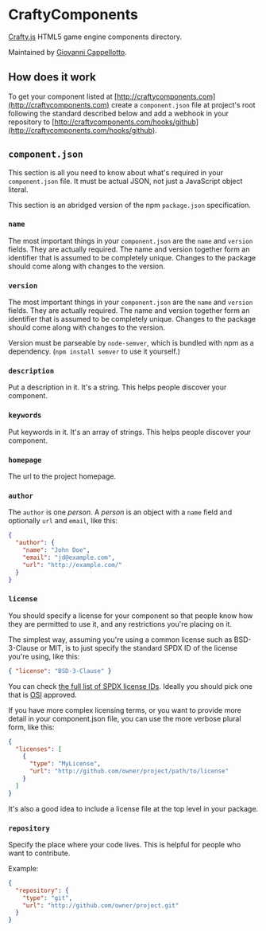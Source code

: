 # CraftyComponents

[Crafty.js](http://craftyjs.com/) HTML5 game engine components directory.

Maintained by [Giovanni Cappellotto](http://twitter.com/johnnyaboh).

## How does it work

To get your component listed at [http://craftycomponents.com](http://craftycomponents.com) create a `component.json` file at project's root following the standard described below and add a webhook in your repository to [http://craftycomponents.com/hooks/github](http://craftycomponents.com/hooks/github).

## `component.json`

This section is all you need to know about what's required in your `component.json` file. It must be actual JSON, not just a JavaScript object literal.

This section is an abridged version of the npm `package.json` specification.

### `name`

The most important things in your `component.json` are the `name` and `version` fields. They are actually required. The name and version together form an identifier that is assumed to be completely unique. Changes to the package should come along with changes to the version.

### `version`

The most important things in your `component.json` are the `name` and `version` fields. They are actually required. The name and version together form an identifier that is assumed to be completely unique. Changes to the package should come along with changes to the version.

Version must be parseable by `node-semver`, which is bundled with npm as a dependency. (`npm install semver` to use it yourself.)

### `description`

Put a description in it. It's a string. This helps people discover your component.

### `keywords`

Put keywords in it. It's an array of strings. This helps people discover your component.

### `homepage`

The url to the project homepage.

### `author`

The `author` is one *person*. A *person* is an object with a `name` field and optionally `url` and `email`, like this:

```json
{
  "author": {
    "name": "John Doe",
    "email": "jd@example.com",
    "url": "http://example.com/"
  }
}
```

### `license`

You should specify a license for your component so that people know how they are permitted to use it, and any restrictions you're placing on it.

The simplest way, assuming you're using a common license such as BSD-3-Clause or MIT, is to just specify the standard SPDX ID of the license you're using, like this:

```json
{ "license": "BSD-3-Clause" }
```

You can check [the full list of SPDX license IDs](https://spdx.org/licenses/). Ideally you should pick one that is [OSI](http://opensource.org/licenses/alphabetical) approved.

If you have more complex licensing terms, or you want to provide more detail in your component.json file, you can use the more verbose plural form, like this:

```json
{
  "licenses": [
    {
      "type": "MyLicense",
      "url": "http://github.com/owner/project/path/to/license"
    }
  ]
}
```

It's also a good idea to include a license file at the top level in your package.

### `repository`

Specify the place where your code lives. This is helpful for people who want to contribute.

Example:

```json
{
  "repository": {
    "type": "git",
    "url": "http://github.com/owner/project.git"
  }
}
```